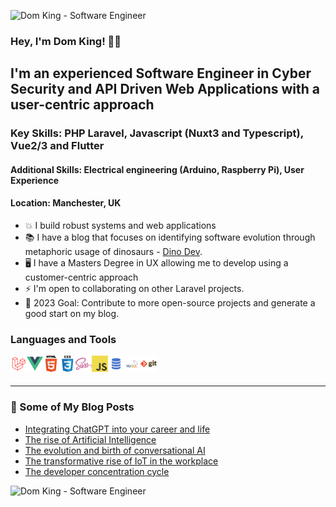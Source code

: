 ![Dom King - Software Engineer](https://dino-dev.com/assets/dk-card-front.png)

### Hey, I'm Dom King! 🦖🦕

## I'm an experienced Software Engineer in Cyber Security and API Driven Web Applications with a user-centric approach

### Key Skills:  PHP Laravel, Javascript (Nuxt3 and Typescript), Vue2/3 and Flutter

#### Additional Skills: Electrical engineering (Arduino, Raspberry Pi), User Experience

#### Location: Manchester, UK

- 💥 I build robust systems and web applications
- 📚 I have a blog that focuses on identifying software evolution through metaphoric usage of dinosaurs - [Dino Dev](https://dino-dev.com/).
- 🖥 I have a Masters Degree in UX allowing me to develop using a customer-centric approach
- ⚡ I'm open to collaborating on other Laravel projects.
- 🥅 2023 Goal: Contribute to more open-source projects and generate a good start on my blog. 

### Languages and Tools

<img align="left" alt="Laravel" width="26px" src="https://raw.githubusercontent.com/github/explore/80688e429a7d4ef2fca1e82350fe8e3517d3494d/topics/laravel/laravel.png" />
<img align="left" alt="Vue JS" width="26px" src="https://raw.githubusercontent.com/github/explore/80688e429a7d4ef2fca1e82350fe8e3517d3494d/topics/vue/vue.png" />
<img align="left" alt="HTML5" width="26px" src="https://raw.githubusercontent.com/github/explore/80688e429a7d4ef2fca1e82350fe8e3517d3494d/topics/html/html.png" />
<img align="left" alt="CSS3" width="26px" src="https://raw.githubusercontent.com/github/explore/80688e429a7d4ef2fca1e82350fe8e3517d3494d/topics/css/css.png" />
<img align="left" alt="Sass" width="26px" src="https://raw.githubusercontent.com/github/explore/80688e429a7d4ef2fca1e82350fe8e3517d3494d/topics/sass/sass.png" />
<img align="left" alt="JavaScript" width="26px" src="https://raw.githubusercontent.com/github/explore/80688e429a7d4ef2fca1e82350fe8e3517d3494d/topics/javascript/javascript.png" />
<img align="left" alt="SQL" width="26px" src="https://raw.githubusercontent.com/github/explore/80688e429a7d4ef2fca1e82350fe8e3517d3494d/topics/sql/sql.png" />
<img align="left" alt="MySQL" width="26px" src="https://raw.githubusercontent.com/github/explore/80688e429a7d4ef2fca1e82350fe8e3517d3494d/topics/mysql/mysql.png" />
<img align="left" alt="Git" width="26px" src="https://raw.githubusercontent.com/github/explore/80688e429a7d4ef2fca1e82350fe8e3517d3494d/topics/git/git.png" />

<br />
<br />

---

### 📘 Some of My Blog Posts
- [Integrating ChatGPT into your career and life](https://dino-dev.com/integrating-chatgpt-into-your-career-and-life)
- [The rise of Artificial Intelligence](https://dino-dev.com/rise-of-ai)
- [The evolution and birth of conversational AI](https://dino-dev.com/birth-of-chatgpt)
- [The transformative rise of IoT in the workplace](https://dino-dev.com/transformation-of-iot)
- [The developer concentration cycle](https://dino-dev.com/developer-concentration-cycle)

![Dom King - Software Engineer](https://dino-dev.com/assets/dk-card-back.png)
